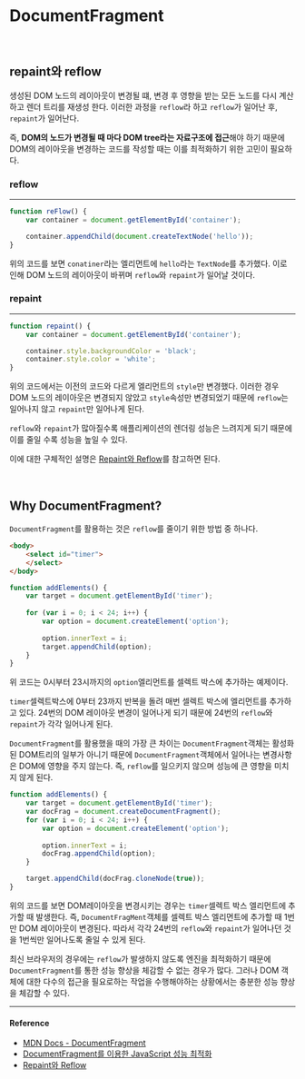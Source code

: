 # DocumentFragment

<br/>

## repaint와 reflow

생성된 DOM 노드의 레이아웃이 변경될 떄, 변경 후 영향을 받는 모든 노드를 다시 계산하고 렌더 트리를 재생성 한다.
이러한 과정을 `reflow`라 하고 `reflow`가 일어난 후, `repaint`가 일어난다.

즉, **DOM의 노드가 변경될 때 마다 DOM tree라는 자료구조에 접근**해야 하기 때문에 DOM의 레이아웃을 변경하는 코드를 작성할 때는 이를 최적화하기 위한 고민이 필요하다.

### reflow

---

```js
function reFlow() {
    var container = document.getElementById('container');

    container.appendChild(document.createTextNode('hello'));
}
```

위의 코드를 보면 `conatiner`라는 엘리먼트에 `hello`라는 `TextNode`를 추가했다. 이로 인해 DOM 노드의 레이아웃이 바뀌며 `reflow`와 `repaint`가 일어날 것이다.

### repaint

---

```js
function repaint() {
    var container = document.getElementById('container');

    container.style.backgroundColor = 'black';
    container.style.color = 'white';
}
```

위의 코드에서는 이전의 코드와 다르게 엘리먼트의 `style`만 변경했다. 이러한 경우 DOM 노드의 레이아웃은 변경되지 않았고 `style`속성만 변경되었기 때문에 `reflow`는 일어나지 않고 `repaint`만 일어나게 된다.

`reflow`와 `repaint`가 많아질수록 애플리케이션의 렌더링 성능은 느려지게 되기 때문에 이를 줄일 수록 성능을 높일 수 있다.

이에 대한 구체적인 설명은 [Repaint와 Reflow](https://github.com/Im-D/Dev-Docs/blob/master/Performance/Repaint%EC%99%80%20Reflow.md)를 참고하면 된다.

<br/>

## Why DocumentFragment?

`DocumentFragment`를 활용하는 것은 `reflow`를 줄이기 위한 방법 중 하나다.

```html
<body>
	<select id="timer">
    </select>
</body>
```

```js
function addElements() {
    var target = document.getElementById('timer');
 
    for (var i = 0; i < 24; i++) {
        var option = document.createElement('option');
 
        option.innerText = i;
        target.appendChild(option);
    }
}
```

위 코드는 0시부터 23시까지의 `option`엘리먼트를 셀렉트 박스에 추가하는 예제이다.

`timer`셀렉트박스에 0부터 23까지 반복을 돌려 매번 셀렉트 박스에 엘리먼트를 추가하고 있다. 24번의 DOM 레이아웃 변경이 일어나게 되기 때문에 24번의 `reflow`와 `repaint`가 각각 일어나게 된다.

`DocumentFragment`를 활용했을 때의 가장 큰 차이는 `DocumentFragment`객체는 활성화된 DOM트리의 일부가 아니기 때문에 `DocumentFragment`객체에서 일어나는 변경사항은 DOM에 영향을 주지 않는다. 즉, `reflow`를 일으키지 않으며 성능에 큰 영향을 미치지 않게 된다.

```js
function addElements() {
    var target = document.getElementById('timer');
    var docFrag = document.createDocumentFragment();
    for (var i = 0; i < 24; i++) {
        var option = document.createElement('option');
 
        option.innerText = i;
        docFrag.appendChild(option);
    }

    target.appendChild(docFrag.cloneNode(true));
}
```

위의 코드를 보면 DOM레이아웃을 변경시키는 경우는 `timer`셀렉트 박스 엘리먼트에 추가할 때 발생한다. 즉, `DocumentFragMent`객체를 셀렉트 박스 엘리먼트에 추가할 때 1번만 DOM 레이아웃이 변경된다. 따라서 각각 24번의 `reflow`와 `repaint`가 일어나던 것을 1번씩만 일어나도록 줄일 수 있게 된다.

최신 브라우저의 경우에는 `reflow`가 발생하지 않도록 엔진을 최적화하기 때문에 `DocumentFragment`를 통한 성능 향상을 체감할 수 없는 경우가 많다. 그러나 DOM 객체에 대한 다수의 접근을 필요로하는 작업을 수행해야하는 상황에서는 충분한 성능 향상을 체감할 수 있다.

---

#### Reference

- [MDN Docs - Document​Fragment](https://developer.mozilla.org/ko/docs/Web/API/DocumentFragment)
- [DocumentFragment를 이용한 JavaScript 성능 최적화](https://untitledtblog.tistory.com/44)
- [Repaint와 Reflow](https://github.com/Im-D/Dev-Docs/blob/master/Performance/Repaint%EC%99%80%20Reflow.md)
